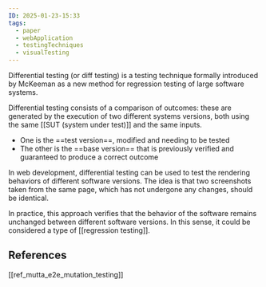 ```yaml
---
ID: 2025-01-23-15:33
tags:
  - paper
  - webApplication
  - testingTechniques
  - visualTesting
---
```

Differential testing (or diff testing) is a testing technique formally introduced by McKeeman as a new method for regression testing of large software systems.

Differential testing consists of a comparison of outcomes: these are generated by the execution of two different systems versions, both using the same [[SUT (system under test)]] and the same inputs.
- One is the ==test version==, modified and needing to be tested
- The other is the ==base version== that is previously verified and guaranteed to produce a correct outcome

In web development, differential testing can be used to test the rendering behaviors of different software versions. The idea is that two screenshots taken from the same page, which has not undergone any changes, should be identical.

In practice, this approach verifies that the behavior of the software remains unchanged between different software versions. In this sense, it could be considered a type of [[regression testing]].

## References
[[ref_mutta_e2e_mutation_testing]]